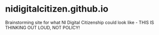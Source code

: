 # nidigitalcitizen.github.io
Brainstorming site for what NI Digital Citizenship could look like - THIS IS THINKING OUT LOUD, NOT POLICY!
